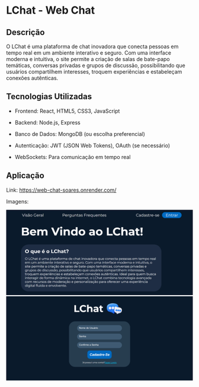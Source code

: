 # LChat - Web Chat

## Descrição
O LChat é uma plataforma de chat inovadora que conecta pessoas em tempo real em um ambiente interativo e seguro. Com uma interface moderna e intuitiva, o site permite a criação de salas de bate-papo temáticas, conversas privadas e grupos de discussão, possibilitando que usuários compartilhem interesses, troquem experiências e estabeleçam conexões autênticas.

## Tecnologias Utilizadas
- Frontend: React, HTML5, CSS3, JavaScript

- Backend: Node.js, Express

- Banco de Dados: MongoDB (ou escolha preferencial)

- Autenticação: JWT (JSON Web Tokens), OAuth (se necessário)

- WebSockets: Para comunicação em tempo real

## Aplicação

Link: https://web-chat-soares.onrender.com/

Imagens:

<img src="https://github.com/LipeSoaress/web-chat/blob/main/assets/inicial.png" alt="descrição">

<img src="https://github.com/LipeSoaress/web-chat/blob/main/assets/login.png" alt="descrição">
